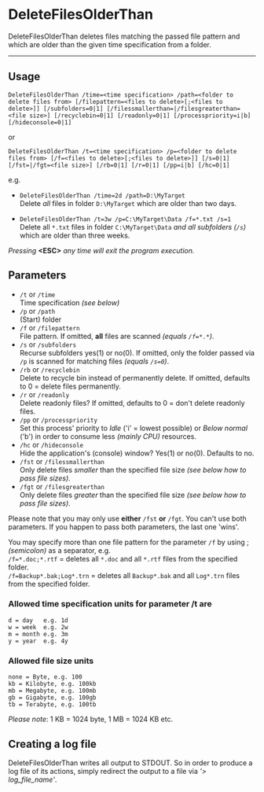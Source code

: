 # DeleteFilesOlderThan

DeleteFilesOlderThan deletes files matching the passed file pattern and which are older than the given time specification from a folder.

---

## Usage

`DeleteFilesOlderThan /time=<time specification> /path=<folder to delete files from> [/filepattern=<files to delete>[;<files to delete>]] [/subfolders=0|1] [/filessmallerthan=|/filesgreaterthan=<file size>] [/recyclebin=0|1] [/readonly=0|1] [/processpriority=i|b] [/hideconsole=0|1]`

   or  

`DeleteFilesOlderThan /t=<time specification> /p=<folder to delete files from> [/f=<files to delete>[;<files to delete>]] [/s=0|1] [/fst=|/fgt=<file size>] [/rb=0|1] [/r=0|1] [/pp=i|b] [/hc=0|1]`

e.g.

- `DeleteFilesOlderThan /time=2d /path=D:\MyTarget`  
Delete _all_ files in folder `D:\MyTarget` which are older than two days.

- `DeleteFilesOlderThan /t=3w /p=C:\MyTarget\Data /f=*.txt /s=1`  
Delete all `*.txt` files in folder `C:\MyTarget\Data` _and all subfolders (`/s`)_ which are older than three weeks.


_Pressing_ __&lt;ESC&gt;__ _any time will exit the program execution._

## Parameters

- `/t` or `/time`  
Time specification _(see below)_
- `/p` or `/path`  
(Start) folder
- `/f` or `/filepattern`  
File pattern. If omitted, __all__ files are scanned _(equals `/f=*.*`)_.
- `/s` or `/subfolders`  
Recurse subfolders yes(1) or no(0). If omitted, only the folder passed via `/p` is scanned for matching files _(equals `/s=0`)_.
- `/rb` or `/recyclebin`  
Delete to recycle bin instead of permanently delete. If omitted, defaults to 0 = delete files permanently.
- `/r` or `/readonly`  
Delete readonly files? If omitted, defaults to 0 = don't delete readonly files.
- `/pp` or `/processpriority`  
Set this process' priority to _Idle_ ('i' = lowest possible) or _Below normal_ ('b') in order to consume less _(mainly CPU)_ resources.
- `/hc` or `/hideconsole`  
Hide the application's (console) window? Yes(1) or no(0). Defaults to no.
- `/fst` or `/filessmallerthan`  
Only delete files _smaller_ than the specified file size _(see below how to pass file sizes)_.
- `/fgt` or `/filesgreaterthan`  
Only delete files _greater_ than the specified file size _(see below how to pass file sizes)_.

Please note that you may only use __either__ `/fst` __or__ `/fgt`. You can't use both parameters. If you happen to pass both parameters, the last one 'wins'.

You may specify more than one file pattern for the parameter `/f` by using ; _(semicolon)_ as a separator, e.g.  
`/f=*.doc;*.rtf` = deletes all `*.doc` and all `*.rtf` files from the specified folder.  
`/f=Backup*.bak;Log*.trn` = deletes all `Backup*.bak` and all `Log*.trn` files from the specified folder.

### Allowed time specification units for parameter /t are

    d = day   e.g. 1d
    w = week  e.g. 2w
    m = month e.g. 3m
    y = year  e.g. 4y

### Allowed file size units

    none = Byte, e.g. 100
    kb = Kilobyte, e.g. 100kb
    mb = Megabyte, e.g. 100mb
    gb = Gigabyte, e.g. 100gb
    tb = Terabyte, e.g. 100tb

_Please note_: 1 KB = 1024 byte, 1 MB = 1024 KB etc.

## Creating a log file

DeleteFilesOlderThan writes all output to STDOUT. So in order to produce a log file of its actions, simply redirect the output to a file via _'> log\_file\_name'_.
